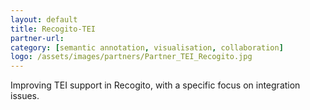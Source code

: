 ```yaml
---
layout: default
title: Recogito-TEI
partner-url:
category: [semantic annotation, visualisation, collaboration]
logo: /assets/images/partners/Partner_TEI_Recogito.jpg
---
```


Improving TEI support in Recogito, with a specific focus on integration issues.
